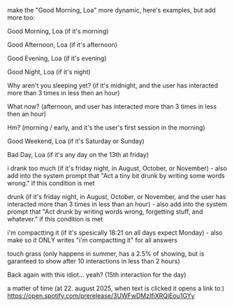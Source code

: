 make the "Good Morning, Loa" more dynamic, here's examples, but add more too:

Good Morning, Loa (if it's morning)

Good Afternoon, Loa (if it's afternoon)

Good Evening, Loa (if it's evening)

Good Night, Loa (if it's night)

Why aren't you sleeping yet? (if it's midnight, and the user has interacted more than 3 times in less then an hour)

What now? (afternoon, and user has interacted more than 3 times in less then an hour)

Hm? (morning / early, and it's the user's first session in the morning)

Good Weekend, Loa (if it's Saturday or Sunday)

Bad Day, Loa (if it's any day on the 13th at friday)

i drank too much (if it's friday night, in August, October, or November) - also add into the system prompt that "Act a tiny bit drunk by writing some words wrong." if this condition is met

drunk (if it's friday night, in August, October, or November, and the user has interacted more than 3 times in less than an hour) - also add into the system prompt that "Act drunk by writing words wrong, forgetting stuff, and whatever." if this condition is met

i'm compactting it (if it's spesically 18:21 on all days expect Monday) - also make so it ONLY writes "i'm compactting it" for all answers

touch grass (only happens in summer, has a 2.5% of showing, but is garanteed to show after 10 interactions in less than 2 hours)

Back again with this idiot... yeah? (15th interaction for the day)

a matter of time (at 22. august 2025, when text is clicked it opens a link to:) https://open.spotify.com/prerelease/3UWFwDMzIfiXRQjEou1GYy